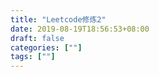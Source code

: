 ```yaml
---
title: "Leetcode修炼2"
date: 2019-08-19T18:56:53+08:00
draft: false
categories: [""]
tags: [""]
---
```


